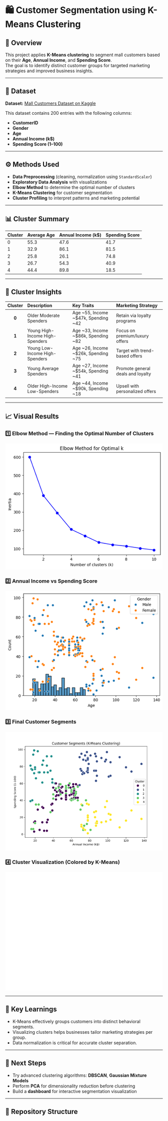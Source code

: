# 🛍️ Customer Segmentation using K-Means Clustering

## 📘 Overview
This project applies **K-Means clustering** to segment mall customers based on their **Age**, **Annual Income**, and **Spending Score**.  
The goal is to identify distinct customer groups for targeted marketing strategies and improved business insights.

---

## 🧩 Dataset
**Dataset:** [Mall Customers Dataset on Kaggle](https://www.kaggle.com/datasets/vjchoudhary7/customer-segmentation-tutorial)

This dataset contains 200 entries with the following columns:
- **CustomerID**
- **Gender**
- **Age**
- **Annual Income (k$)**
- **Spending Score (1–100)**

---

## ⚙️ Methods Used
- **Data Preprocessing** (cleaning, normalization using `StandardScaler`)
- **Exploratory Data Analysis** with visualizations
- **Elbow Method** to determine the optimal number of clusters
- **K-Means Clustering** for customer segmentation
- **Cluster Profiling** to interpret patterns and marketing potential

---

## 📊 Cluster Summary

| Cluster | Average Age | Annual Income (k$) | Spending Score |
|----------|--------------|-------------------|----------------|
| 0 | 55.3 | 47.6 | 41.7 |
| 1 | 32.9 | 86.1 | 81.5 |
| 2 | 25.8 | 26.1 | 74.8 |
| 3 | 26.7 | 54.3 | 40.9 |
| 4 | 44.4 | 89.8 | 18.5 |

---

## 🧠 Cluster Insights

| Cluster | Description | Key Traits | Marketing Strategy |
|:--:|:--|:--|:--|
| **0** | Older Moderate Spenders | Age ~55, Income ~$47k, Spending ~42 | Retain via loyalty programs |
| **1** | Young High-Income High-Spenders | Age ~33, Income ~$86k, Spending ~82 | Focus on premium/luxury offers |
| **2** | Young Low-Income High-Spenders | Age ~26, Income ~$26k, Spending ~75 | Target with trend-based offers |
| **3** | Young Average Spenders | Age ~27, Income ~$54k, Spending ~41 | Promote general deals and loyalty |
| **4** | Older High-Income Low-Spenders | Age ~44, Income ~$90k, Spending ~18 | Upsell with personalized offers |

---

## 📈 Visual Results

### 1️⃣ Elbow Method — Finding the Optimal Number of Clusters
![Elbow Method](Elbow_Method.png)

### 2️⃣ Annual Income vs Spending Score
![Annual Income vs Spending Score](Annual_Income_Spending_Score.png)

### 3️⃣ Final Customer Segments
![Customer Segments](Customer_Segments.png)

### 4️⃣ Cluster Visualization (Colored by K-Means)
![Customer Clusters](customer_clusters.png)

---

## 🧾 Key Learnings
- K-Means effectively groups customers into distinct behavioral segments.  
- Visualizing clusters helps businesses tailor marketing strategies per group.  
- Data normalization is critical for accurate cluster separation.  

---

## 🚀 Next Steps
- Try advanced clustering algorithms: **DBSCAN**, **Gaussian Mixture Models**
- Perform **PCA** for dimensionality reduction before clustering
- Build a **dashboard** for interactive segmentation visualization

---

## 📂 Repository Structure
